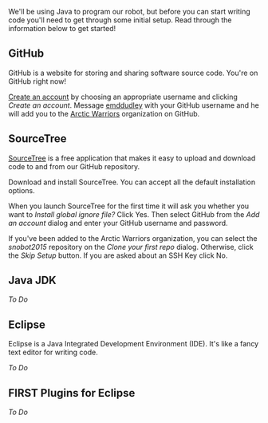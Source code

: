 We'll be using Java to program our robot, but before you can start writing code you'll need to get through some initial setup. Read through the information below to get started!

## GitHub

GitHub is a website for storing and sharing software source code. You're on GitHub right now!

[Create an account](https://github.com/join) by choosing an appropriate username and clicking _Create an account_. Message [emddudley](https://github.com/emddudley) with your GitHub username and he will add you to the [Arctic Warriors](https://github.com/ArcticWarriors) organization on GitHub.

## SourceTree

[SourceTree](http://www.sourcetreeapp.com/) is a free application that makes it easy to upload and download code to and from our GitHub repository.

Download and install SourceTree. You can accept all the default installation options.

When you launch SourceTree for the first time it will ask you whether you want to _Install global ignore file?_ Click Yes. Then select GitHub from the _Add an account_ dialog and enter your GitHub username and password.

If you've been added to the Arctic Warriors organization, you can select the _snobot2015_ repository on the _Clone your first repo_ dialog. Otherwise, click the _Skip Setup_ button. If you are asked about an SSH Key click No.

## Java JDK

_To Do_

## Eclipse

Eclipse is a Java Integrated Development Environment (IDE). It's like a fancy text editor for writing code.

_To Do_

## FIRST Plugins for Eclipse

_To Do_